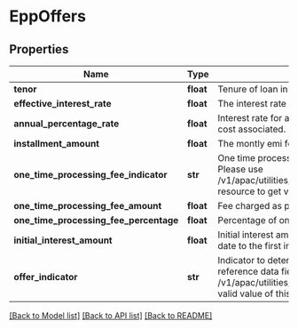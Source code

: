 # EppOffers

## Properties
Name | Type | Description | Notes
------------ | ------------- | ------------- | -------------
**tenor** | **float** | Tenure of loan in months. | 
**effective_interest_rate** | **float** | The interest rate applicable on Loan Amount. | [optional] 
**annual_percentage_rate** | **float** | Interest rate for a whole year. This includes any fees or additional cost associated. | [optional] 
**installment_amount** | **float** | The montly emi for the loan amount taken based on Tenor | [optional] 
**one_time_processing_fee_indicator** | **str** | One time processing fee indicator. This is a reference data field. Please use /v1/apac/utilities/referenceData/{oneTimeProcessingFeeIndicator} resource to get valid value of this field with description. | [optional] 
**one_time_processing_fee_amount** | **float** | Fee charged as part of one time processing. | [optional] 
**one_time_processing_fee_percentage** | **float** | Percentage of one time processing fee charged. | [optional] 
**initial_interest_amount** | **float** | Initial interest amount charged to customer from the epp booking date to the first installment start date | [optional] 
**offer_indicator** | **str** | Indicator to determine if offer is rate or fee based. This is a reference data field. Please use /v1/apac/utilities/referenceData/{offerIndicator} resource to get valid value of this field with description. | [optional] 

[[Back to Model list]](../README.md#documentation-for-models) [[Back to API list]](../README.md#documentation-for-api-endpoints) [[Back to README]](../README.md)

